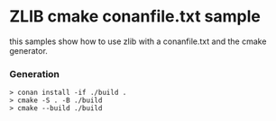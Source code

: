 # ZLIB cmake conanfile.txt sample

this samples show how to use zlib with a conanfile.txt and the cmake generator.

### Generation

```
> conan install -if ./build .
> cmake -S . -B ./build
> cmake --build ./build
```